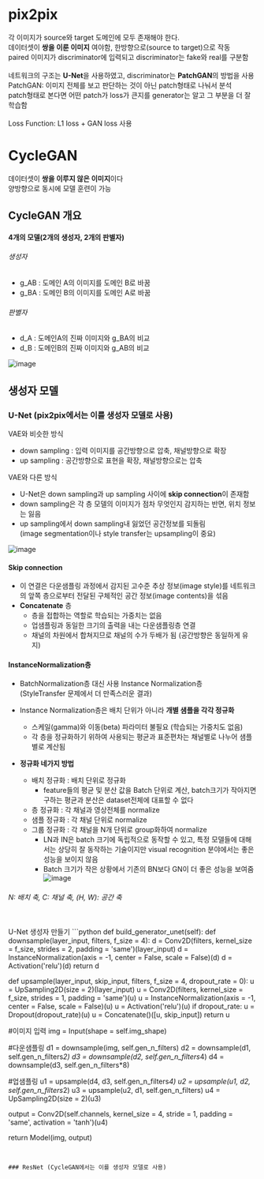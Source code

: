 # pix2pix 
각 이미지가 source와 target 도메인에 모두 존재해야 한다. <br>
데이터셋이 **쌍을 이룬 이미지** 여야함, 한방향으로(source to target)으로 작동 <br>
paired 이미지가 discriminator에 입력되고 discriminator는 fake와 real를 구분함 <br>
<br>
네트워크의 구조는 **U-Net**을 사용하였고, discriminator는 **PatchGAN**의 방법을 사용<br>
PatchGAN: 이미지 전체를 보고 판단하는 것이 아닌 patch형태로 나눠서 분석<br>
patch형태로 본다면 어떤 patch가 loss가 큰지를 generator는 알고 그 부분을 더 잘 학습함<br>
<br>
Loss Function: L1 loss + GAN loss 사용

# CycleGAN
데이터셋이 **쌍을 이루지 않은 이미지**이다 <br>
양방향으로 동시에 모델 훈련이 가능<br>

## CycleGAN 개요
#### 4개의 모델(2개의 생성자, 2개의 판별자)
###### 생성자
- g_AB : 도메인 A의 이미지를 도메인 B로 바꿈 
- g_BA : 도메인 B의 이미지를 도메인 A로 바꿈

###### 판별자
- d_A : 도메인A의 진짜 이미지와 g_BA의 비교
- d_B : 도메인B의 진짜 이미지와 g_AB의 비교

![image](https://user-images.githubusercontent.com/72767245/103436168-17818b00-4c5c-11eb-85fa-d16989def2b0.png)


## 생성자 모델
### U-Net (pix2pix에서는 이를 생성자 모델로 사용)
VAE와 비슷한 방식
- down sampling : 입력 이미지를 공간방향으로 압축, 채널방향으로 확장
- up sampling : 공간방향으로 표현을 확장, 채널방향으로는 압축

VAE와 다른 방식
- U-Net은 down sampling과 up sampling 사이에 **skip connection**이 존재함
- down sampling은 각 층 모델의 이미지가 점차 무엇인지 감지하는 반면, 위치 정보는 잃음
- up sampling에서 down sampling내 잃었던 공간정보를 되돌림 <br>
(image segmentation이나 style transfer는 upsampling이 중요)

![image](https://user-images.githubusercontent.com/72767245/103436583-88c33d00-4c60-11eb-880a-8fe545b17333.png)

#### Skip connection
- 이 연결은 다운샘플링 과정에서 감지된 고수준 추상 정보(image style)를 네트워크의 앞쪽 층으로부터 전달된 구체적인 공간 정보(image contents)을 섞음
- **Concatenate** 층
   - 층을 접합하는 역할로 학습되는 가중치는 없음
   - 업샘플링과 동일한 크기의 출력을 내는 다운샘플링층 연결
   - 채널의 차원에서 합쳐지므로 채널의 수가 두배가 됨 (공간방향은 동일하게 유지)
   
#### InstanceNormalization층
- BatchNormalization층 대신 사용 Instance Normalization층 <br>
(StyleTransfer 문제에서 더 만족스러운 결과)

- Instance Normalization층은 배치 단위가 아니라 **개별 샘플을 각각 정규화**
   - 스케일(gamma)와 이동(beta) 파라미터 불필요 (학습되는 가중치도 없음)
   - 각 층을 정규화하기 위하여 사용되는 평균과 표준편차는 채널별로 나누어 샘플별로 계산됨

- **정규화 네가지 방법**
   - 배치 정규화 : 배치 단위로 정규화
      - feature들의 평균 및 분산 값을 Batch 단위로 계산, batch크기가 작아지면 구하는 평균과 분산은 dataset전체에 대표할 수 없다
   - 층 정규화 : 각 채널과 영상전체를 normalize
   - 샘플 정규화 : 각 채널 단위로 normalize
   - 그룹 정규화 : 각 채널을 N개 단위로 group화하여 normalize
      - LN과 IN은 batch 크기에 독립적으로 동작할 수 있고, 특정 모델들에 대해서는 상당히 잘 동작하는 기술이지만 visual recognition 분야에서는 좋은 성능을 보이지 않음
      - Batch 크기가 작은 상황에서 기존의 BN보다 GN이 더 좋은 성능을 보여줌
![image](https://user-images.githubusercontent.com/72767245/103438684-bb792f80-4c78-11eb-8681-78ce9ca525c6.png)
###### N: 배치 축, C: 채널 축, (H, W): 공간 축 
<br>
U-Net 생성자 만들기
```python
def build_generator_unet(self):
   def downsample(layer_input, filters, f_size = 4):
      d = Conv2D(filters, kernel_size = f_size, strides = 2, padding = 'same')(layer_input)
      d = InstanceNormalization(axis = -1, center = False, scale = False)(d)
      d = Activation('relu')(d)
      return d
   
   def upsample(layer_input, skip_input, filters, f_size = 4, dropout_rate = 0):
      u = UpSampling2D(size = 2)(layer_input)
      u = Conv2D(filters, kernel_size = f_size, strides = 1, padding = 'same')(u)
      u = InstanceNormalization(axis = -1, center = False, scale = False)(u)
      u = Activation('relu')(u)
      if dropout_rate:
         u = Dropout(dropout_rate)(u)
      u = Concatenate()([u, skip_input])
      return u
   
   #이미지 입력
   img = Input(shape = self.img_shape)
   
   #다운샘플링
   d1 = downsample(img, self.gen_n_filters)
   d2 = downsample(d1, self.gen_n_filters*2)
   d3 = downsample(d2, self.gen_n_filters*4)
   d4 = downsample(d3, self.gen_n_filters*8)   
   
   #업샘플링
   u1 = upsample(d4, d3, self.gen_n_filters*4)
   u2 = upsample(u1, d2, self.gen_n_filters*2)
   u3 = upsample(u2, d1, self.gen_n_filters)
   u4 = UpSampling2D(size = 2)(u3)
   
   output = Conv2D(self.channels, kernel_size = 4, stride = 1, padding = 'same', activation = 'tanh')(u4)
   
   return Model(img, output)

```


### ResNet (CycleGAN에서는 이를 생성자 모델로 사용)
